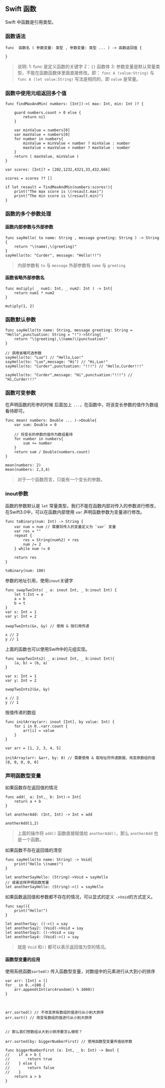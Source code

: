 ## Swift 函数
Swift 中函数是引用类型。

### 函数语法
```
func  函数名 ( 参数变量: 类型 , 参数变量: 类型 ... ) -> 函数返回值 {

}
```
> 说明: 
> 1: func 是定义函数的关键字
> 2：`{}` 函数体
> 3: 参数变量是默认常量类型，不能在函数函数体里面直接修改。即： `func A (value:String)`  与 `func A (let value:String)` 写法是相同的，即 `value` 是常量。


### 函数中使用元组返回多个值

```
func findMaxAndMin( numbers: [Int])->( max: Int, min: Int )? {
    
    guard numbers.count > 0 else {
        return nil
    }
    
    var minValue = numbers[0]
    var maxValue = numbers[0]
    for number in numbers{
        minValue = minValue < number ? minValue : number
        maxValue = maxValue > number ? maxValue : number
    }
    return ( maxValue, minValue )
}

var scores: [Int]? = [202,1232,4321,33,432,666]

scores = scores ?? []

if let resault = findMaxAndMin(numbers:scores!){
    print("The max score is \(resault.max)")
    print("The min score is \(resault.min)")
}
```

### 函数的多个参数处理
#### 函数内部参数与外部参数
```
func sayHello( to name: String , message greeting: String ) -> String {
    return "\(name),\(greeting)"
}
sayHello(to: "Curder", message: "Hello!!!")
```

> 内部参数有 `to` 与 `message`
> 外部参数有 `name` 与 `greeting`


#### 函数省略外部参数名
```
func mutiply( _ num1: Int, _ num2: Int ) -> Int{
    return num1 * num2
}

mutiply(1, 2)
```

### 函数默认参数
```
func sayHello(to name: String, message greeting: String = "Hello",punctuation: String = "!")->String{
    return "\(greeting),\(name)\(punctuation)"
}

// 调用省略可选参数
sayHello(to: "Luo") // "Hello,Luo!"
sayHello(to: "Luo",message: "Hi") // "Hi,Luo!"
sayHello(to: "Curder",punctuation: "!!!") // "Hello,Curder!!!"

sayHello(to: "Curder",message: "Hi",punctuation:"!!!") // "Hi,Curder!!!"
```

### 函数可变参数

在声明函数的形参的时候 后面加上 `...`，在函数中，将该变长参数的值作为数组看待即可。

```
func mean( numbers: Double ... )->Double{
    var sum: Double = 0
    
    // 将变长的参数的值作为数组看待
    for number in numbers{
        sum += number
    }
    return sum / Double(numbers.count)
}

mean(numbers: 2)
mean(numbers: 2,3,4)
```
> 对于一个函数而言，只能有一个变长的参数。

### inout参数

函数的参数默认是 `let` 常量类型，我们不能在函数内部对传入的参数进行修改，在Swift3.0中，可以在函数内部使用 `var` 声明函数参数为变量进行修改。
```
func toBinary(num: Int) -> String {
    var num = num // 需要将传入的变量定义为 `var` 变量
    var res = ""
    repeat {
        res = String(num%2) + res
        num /= 2
    } while num != 0
    
    return res
}

toBinary(num: 100)
```

参数的地址引用，使用`inout`关键字

```
func swapTwoInts( _ a: inout Int, _ b:inout Int) {
    let t:Int = a
    a = b
    b = t
}
var x: Int = 1
var y: Int = 2

swapTwoInts(&x, &y) // 使用 & 按引用传递

x // 2
y // 1
```

上面的函数也可以使用Swift中的元组实现。

```
func swapTwoInts2( _ a:inout Int, _ b:inout Int){
    (a, b) = (b, a)
}

var x: Int = 1
var y: Int = 2

swapTwoInts2(&x, &y)

x // 2
y // 1
```

按值传递的数组
```
func initArray(arr: inout [Int], by value: Int) {
    for i in 0..<arr.count {
        arr[i] = value
    }
}

var arr = [1, 2, 3, 4, 5]

initArray(arr: &arr, by: 0) // 需要使用 & 取地址符传递数据，改变原数组的值 [0, 0, 0, 0, 0]
```

### 声明函数型变量

如果函数存在返回值的情况

```
func add(_ a: Int,_ b: Int)-> Int{
    return a + b
}

let anotherAdd: (Int, Int) -> Int = add

anotherAdd(1,2)
```
> 上面的操作将 `add()` 函数直接赋值给 `anotherAdd()`，那么 `anotherAdd` 也是一个函数。

如果函数不存在返回值的清空
```
func sayHello(to name: String) -> Void{
    print("Hello \(name)")
}

let anotherSayHello: (String)->Void = sayHello
// 或者这样声明函数常量
let anotherSayHello: (String)->() = sayHello
```

如果函数返回值和参数都不存在的情况，可以显式的定义 `->Void`的方式定义。

```
func say(){
    print("Hello!")
}

let anotherSay: ()->() = say
let anotherSay2: (Void)->Void = say
let anotherSay3: ()->Void = say
let anotherSay4: (Void)->() = say
```
> 就是 `Void` 和`()` 都可以表示返回值为空的情况。


#### 函数型变量的应用

使用系统函数`sorted()` 传入函数型变量，对数组中的元素进行从大到小的排序

```
var arr: [Int] = []
for _ in 0..<100 {
    arr.append(Int(arc4random() % 1000))
}



arr.sorted() // 不改变原有数组的值进行从小到大排序
arr.sort() // 改变有数组的值进行从小到大排序


// 那么我们想数组从大到小排序要怎么做呢？

arr.sorted(by: biggerNumberFirst) // 使用函数型变量传值给参数

func biggerNumberFirst (a: Int, _ b: Int) -> Bool {
//    if a > b {
//        return true
//    } else {
//        return false
//    }
    return a > b
}
```

